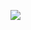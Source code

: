![](https://github-profile-summary-cards.vercel.app/api/cards/repos-per-language?username=0307eito&theme=monokai)
